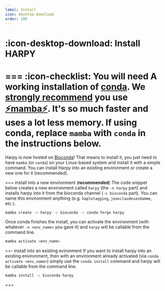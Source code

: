 ```yaml
---
label: Install
icon: desktop-download
order: 100
---
```


# :icon-desktop-download: Install HARPY
=== :icon-checklist: You will need
A working installation of [conda](https://conda.io/projects/conda/en/latest/user-guide/install/index.html). 
We [strongly recommend](issues#problem-installing-with-conda) you use [⚡mamba⚡](https://mamba.readthedocs.io/en/latest/installation.html). It's **so** much faster and uses a **lot** less memory. If using conda, replace `mamba` with `conda` in the instructions below.
===

Harpy is now hosted on [Bioconda](https://anaconda.org/bioconda/harpy)! That means to install it, you just need to have `mamba` (or `conda`) on your Linux-based 
system and install it with a simple command. You can install Harpy into an existing environment or create a new one for it (recommended).

=== install into a new environment (**recommended**)
The code snippet below creates a new environment called `harpy` (the `-n harpy` part) and installs harpy into it from the bioconda channel (`-c bioconda` part). You can name this
environment anything (e.g. `haplotagging`, `jeanclaudevandamme`, etc.).
```bash install harpy
mamba create -n harpy -c bioconda -c conda-forge harpy
```
Once conda finishes the install, you can activate the environment (with whatever `-n <env_name>` you gave it) and `harpy` will be callable
from the command line.
```bash activate harpy environment
mamba activate <env_name>
```

==- install into an existing evironment
If you want to install harpy into an existing environment, then with an environment already activated (via `conda activate <env_name>`) simply use the `conda install` command and harpy
will be callable from the command line.

```bash install harpy
mamba install -c bioconda harpy
```
===